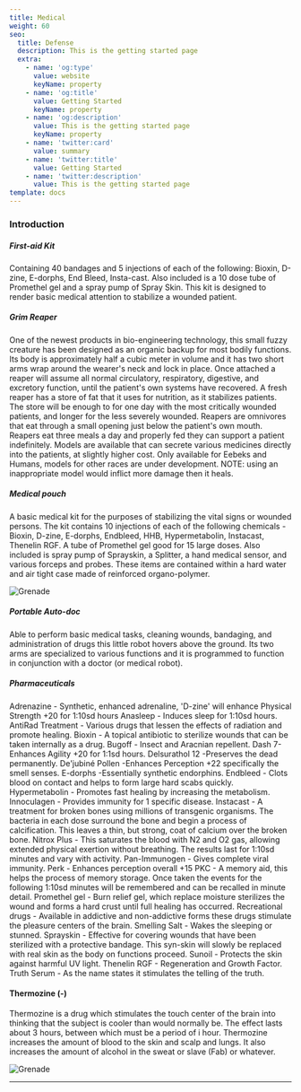 ```yaml
---
title: Medical
weight: 60
seo:
  title: Defense
  description: This is the getting started page
  extra:
    - name: 'og:type'
      value: website
      keyName: property
    - name: 'og:title'
      value: Getting Started
      keyName: property
    - name: 'og:description'
      value: This is the getting started page
      keyName: property
    - name: 'twitter:card'
      value: summary
    - name: 'twitter:title'
      value: Getting Started
    - name: 'twitter:description'
      value: This is the getting started page
template: docs
---
```

### Introduction

##### First-aid Kit
Containing 40 bandages and 5 injections of each of the following: Bioxin, D-zine, E-dorphs, End Bleed, Insta-cast. Also included is a 10 dose tube of Promethel gel and a spray pump of Spray Skin. This kit is designed to render basic medical attention to stabilize a wounded patient.  

##### Grim Reaper
One of the newest products in bio-engineering technology, this small fuzzy creature has been designed as an organic backup for most bodily functions. Its body is approximately half a cubic meter in volume and it has two short arms wrap around the wearer's neck and lock in place. Once attached a reaper will assume all normal circulatory, respiratory, digestive, and excretory function, until the patient's own systems have recovered. A fresh reaper has a store of fat that it uses for nutrition, as it stabilizes patients. The store will be enough to for one day with the most critically wounded patients, and longer for the less severely wounded. Reapers are omnivores that eat through a small opening just below the patient's own mouth. Reapers eat three meals a day and properly fed they can support a patient indefinitely. Models are available that can secrete various medicines directly into the patients, at slightly higher cost. Only available for Eebeks and Humans, models for other races are under development.
NOTE: using an inappropriate model would inflict more damage then it heals.


##### Medical pouch
A basic medical kit for the purposes of stabilizing the vital signs or wounded persons. The kit contains 10 injections of each of the following chemicals - Bioxin, D-zine, E-dorphs, Endbleed, HHB, Hypermetabolin, Instacast, Thenelin RGF. A tube of Promethel gel good for 15 large doses. Also included is spray pump of Sprayskin, a Splitter, a hand medical sensor, and various forceps and probes. These items are contained within a hard water and air tight case made of reinforced organo-polymer.

![Grenade](/images/PocketSurgeon.jpg)</p>

##### Portable Auto-doc
Able to perform basic medical tasks, cleaning wounds, bandaging, and administration of drugs  this little robot hovers above the ground. Its two arms are specialized to various functions and it is programmed to function in conjunction with a doctor (or medical robot).

##### Pharmaceuticals
Adrenazine - Synthetic, enhanced adrenaline, 'D-zine' will enhance Physical Strength +20 for 1:10sd hours
Anasleep - Induces sleep for 1:10sd hours.
AntiRad Treatment - Various drugs that lessen the effects of radiation and promote healing.
Bioxin - A topical antibiotic to sterilize wounds that can be taken internally as a drug.
Bugoff - Insect and Aracnian repellent.
Dash 7- Enhances Agility +20 for 1:1sd hours.
Delsurathol 12 -Preserves the dead permanently.
De'jubiné Pollen -Enhances Perception +22 specifically the smell senses.
E-dorphs -Essentially synthetic endorphins.
Endbleed - Clots blood on contact and helps to form large hard scabs quickly.
Hypermetabolin - Promotes fast healing by increasing the metabolism.
Innoculagen - Provides immunity for 1 specific disease.
Instacast - A treatment for broken bones using millions of transgenic organisms. The bacteria in each dose surround the bone and begin a process of calcification. This leaves a thin, but strong, coat of calcium over the broken bone.
Nitrox Plus - This saturates the blood with N2 and O2 gas, allowing extended physical exertion without breathing. The results last for 1:10sd minutes and vary with activity.
Pan-Immunogen - Gives complete viral immunity.
Perk - Enhances perception overall +15
PKC  - A memory aid, this helps the process of memory storage. Once taken the events for the following 1:10sd minutes will be remembered and can be recalled in minute detail.
Promethel gel - Burn relief gel, which replace moisture sterilizes the wound and forms a hard crust until full healing has occurred.
Recreational drugs -  Available in addictive and non-addictive forms these drugs stimulate the pleasure centers of the brain.
Smelling Salt - Wakes the sleeping or stunned.
Sprayskin - Effective for covering wounds that have been sterilized with a protective bandage. This syn-skin will slowly be  replaced with real skin as the body on functions proceed.
Sunoil - Protects the skin against harmful UV light.
Thenelin RGF - Regeneration and Growth Factor.
Truth Serum - As the name states it stimulates the telling of the truth.

#### Thermozine (-)
Thermozine is a drug which stimulates the touch center of the brain into thinking that the subject is cooler than would normally be. The effect lasts about 3 hours, between which must be a period of i hour. Thermozine increases the amount of blood to the skin and scalp and lungs. It also increases the amount of alcohol in the sweat or slave  (Fab) or whatever.

![Grenade](/images/Wehavethebiotechnology.jpg)</p>

***
